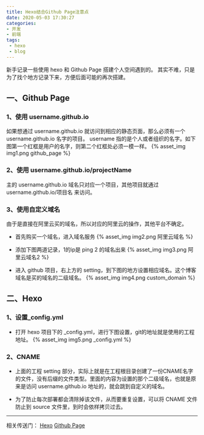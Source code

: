 ```yaml
---
title: Hexo结合Github Page注意点
date: 2020-05-03 17:30:27
categories:
- 开发
- 前端
tags: 
 - hexo
 - blog
---
```


新手记录一些使用 hexo 和 Github Page 搭建个人空间遇到的。
其实不难，只是为了找个地方记录下来，方便后面可能的再次搭建。

## 一、Github Page

### 1、使用 username.github.io

如果想通过 username.github.io 就访问到相应的静态页面，那么必须有一个 username.github.io 名字的项目。
username 指的是个人或者组织的名字。如下图第一个红框是用户的名字，则第二个红框处必须一模一样。
{% asset_img img1.png github_page %}

### 2、使用 username.github.io/projectName

主的 username.github.io 域名只对应一个项目，其他项目就通过 username.github.io/项目名 来访问。

### 3、使用自定义域名

由于是直接在阿里云买的域名，所以对应的阿里云的操作，其他平台不确定。

- 首先购买一个域名，进入域名服务
{% asset_img img2.png 阿里云域名 %}

- 添加下图两道记录，1的ip是 ping 2 的域名出来
{% asset_img img3.png 阿里云域名2 %}

- 进入 github 项目，右上方的 setting，到下图的地方设置相应域名。这个博客域名是买的域名的二级域名。
{% asset_img img4.png custom_domain %}

## 二、Hexo

### 1、设置_config.yml

- 打开 hexo 项目下的 _config.yml，进行下图设置，git的地址就是使用的工程地址。
{% asset_img img5.png _config.yml %}

### 2、CNAME

- 上面的工程 setting 部分，实际上就是在工程根目录创建了一份CNAME名字的文件，没有后缀的文件类型。里面的内容为设置的那个二级域名，也就是原来是访问 username.github.io 地址的，就会跳到自定义的域名。

- 为了防止每次部署都会清除掉该文件，从而要重复设置，可以将 CNAME 文件防止到 source 文件里，到时会依样拷贝过去。

----

相关传送门：
[Hexo](https://hexo.io/zh-cn/)
[Github Page](https://pages.github.com/)

